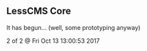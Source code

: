 LessCMS Core
------------

It has begun... (well, some prototyping anyway)

2 of 2 @ Fri Oct 13 13:00:53 2017
